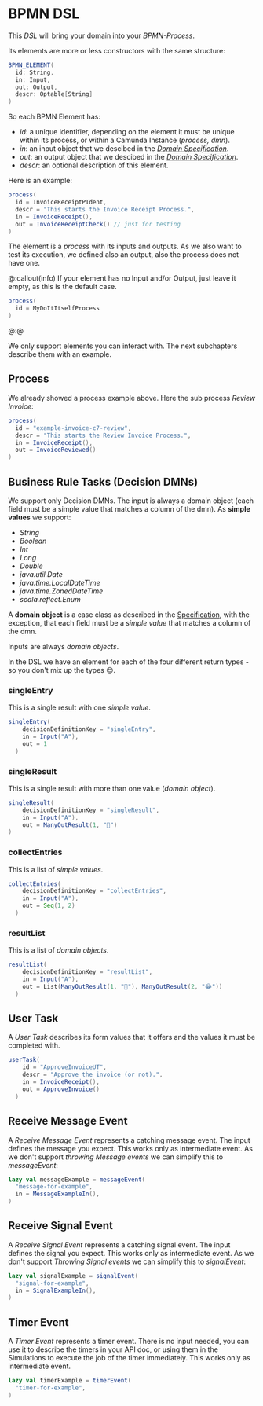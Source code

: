 # BPMN DSL

This _DSL_ will bring your domain into your _BPMN-Process_.

Its elements are more or less constructors with the same structure:

```scala
BPMN_ELEMENT(
  id: String,
  in: Input,
  out: Output,
  descr: Optable[String]
)
```

So each BPMN Element has:

- _id_: a unique identifier, depending on the element it must be unique within its process, or within a Camunda Instance (_process, dmn_).
- _in_: an input object that we descibed in the [_Domain Specification_](specification.md).
- _out_: an output object that we descibed in the [_Domain Specification_](specification.md).
- _descr_: an optional description of this element.

Here is an example:
```scala
process(
  id = InvoiceReceiptPIdent,
  descr = "This starts the Invoice Receipt Process.",
  in = InvoiceReceipt(),
  out = InvoiceReceiptCheck() // just for testing
)
```

The element is a _process_ with its inputs and outputs. As we also want to test its execution, 
we defined also an output, also the process does not have one.

@:callout(info)
If your element has no Input and/or Output, just leave it empty, as this is the default case.

```scala
process(
  id = MyDoItItselfProcess
)
```
@:@

We only support elements you can interact with. The next subchapters describe them with an example.

## Process

We already showed a process example above. Here the sub process _Review Invoice_:

```scala
process(
  id = "example-invoice-c7-review",
  descr = "This starts the Review Invoice Process.",
  in = InvoiceReceipt(),
  out = InvoiceReviewed()
)
```

## Business Rule Tasks (Decision DMNs)

We support only Decision DMNs.
The input is always a domain object (each field must be a simple value that matches a column of the dmn).
As **simple values** we support:

- _String_
- _Boolean_
- _Int_
- _Long_
- _Double_
- _java.util.Date_
- _java.time.LocalDateTime_
- _java.time.ZonedDateTime_
- _scala.reflect.Enum_

A **domain object** is a case class as described in the [Specification](specification.md), 
with the exception, that each field must be a _simple value_ that matches a column of the dmn.

Inputs are always _domain objects_.

In the DSL we have an element for each of the four different return types - so you don't mix up the types 😊.

### singleEntry

This is a single result with one _simple value_. 

```scala
singleEntry(
    decisionDefinitionKey = "singleEntry",
    in = Input("A"),
    out = 1
  )
```

### singleResult

This is a single result with more than one value (_domain object_).

```scala
singleResult(
    decisionDefinitionKey = "singleResult",
    in = Input("A"),
    out = ManyOutResult(1, "🤩")
)
```

### collectEntries

This is a list of _simple values_.

```scala
collectEntries(
    decisionDefinitionKey = "collectEntries",
    in = Input("A"),
    out = Seq(1, 2)
  )
```

### resultList

This is a list of _domain objects_.

```scala
resultList(
    decisionDefinitionKey = "resultList",
    in = Input("A"),
    out = List(ManyOutResult(1, "🤩"), ManyOutResult(2, "😂"))
  )
```

## User Task

A _User Task_ describes its form values that it offers and the values it must be completed with.

```scala
userTask(
    id = "ApproveInvoiceUT",
    descr = "Approve the invoice (or not).",
    in = InvoiceReceipt(),
    out = ApproveInvoice()
  )
```

## Receive Message Event
A _Receive Message Event_ represents a catching message event. 
The input defines the message you expect.
This works only as intermediate event.
As we don't support _throwing Message events_ we can simplify this to _messageEvent_:

```scala
lazy val messageExample = messageEvent(
  "message-for-example",
  in = MessageExampleIn(),
)
```

## Receive Signal Event
A _Receive Signal Event_ represents a catching signal event.
The input defines the signal you expect.
This works only as intermediate event.
As we don't support _Throwing Signal events_ we can simplify this to _signalEvent_:

```scala
lazy val signalExample = signalEvent(
  "signal-for-example",
  in = SignalExampleIn(),
)
```


## Timer Event
A _Timer Event_ represents a timer event.
There is no input needed, you can use it to describe the timers in your API doc, or using them in the Simulations to execute the job of the timer immediately.
This works only as intermediate event.

```scala
lazy val timerExample = timerEvent(
  "timer-for-example",
)
```

